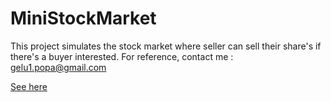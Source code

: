 # MiniStockMarket

This project simulates the stock market where seller can sell their share's if there's a buyer interested.
For reference, contact me : gelu1.popa@gmail.com

[See here](https://imgur.com/a/mtacMLY)
